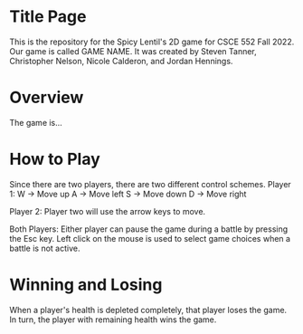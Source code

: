 # Title Page
This is the repository for the Spicy Lentil's 2D game for CSCE 552 Fall 2022. Our game is called GAME NAME. It was created by Steven Tanner, Christopher Nelson, Nicole Calderon, and Jordan Hennings. 

# Overview
The game is...

# How to Play
Since there are two players, there are two different control schemes. 
Player 1: 
W -> Move up
A -> Move left
S -> Move down
D -> Move right

Player 2:
Player two will use the arrow keys to move. 

Both Players:
Either player can pause the game during a battle by pressing the Esc key. 
Left click on the mouse is used to select game choices when a battle is not active. 

# Winning and Losing
When a player's health is depleted completely, that player loses the game. In turn, the player with remaining health wins the game. 

